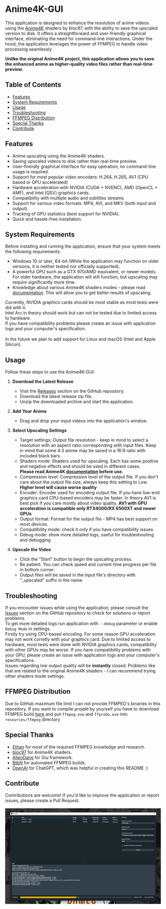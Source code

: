 # Anime4K-GUI

This application is designed to enhance the resolution of anime videos using the [Anime4K](https://github.com/bloc97/Anime4K) shaders by bloc97, with the ability to save the upscaled version to disk.
It offers a straightforward and user-friendly graphical interface, eliminating the need for command-line interactions.
Under the hood, the application leverages the power of FFMPEG to handle video processing seamlessly. <br>

**Unlike the original Anime4K project, this application allows you to save the enhanced anime as higher-quality video files rather than real-time preview.**

## Table of Contents

- [Features](#features)
- [System Requirements](#system-requirements)
- [Usage](#usage)
- [Troubleshooting](#troubleshooting)
- [FFMPEG Distribution](#ffmpeg-distribution)
- [Special Thanks](#special-thanks)
- [Contribute](#contribute)

## Features

- Anime upscaling using the Anime4K shaders.
- Saving upscaled videos to disk rather than real-time preview.
- User-friendly graphical interface for easy operation; no command-line usage is required.
- Support for most popular video encoders: H.264, H.265, AV1 (CPU based or GPU accelerated)
- Hardware acceleration with NVIDIA (CUDA + NVENC), AMD (OpenCL + AMF), and Intel (QSV) graphics cards.
- Compatibility with multiple audio and subtitles streams
- Support for various video formats: MP4, AVI, and MKV (both input and output).
- Tracking of GPU statistics (best support for NVIDIA).
- Quick and hassle-free installation.

## System Requirements

Before installing and running the application, ensure that your system meets the following requirements:

- Windows 10 or later, 64-bit (While the application may function on older versions, it is neither tested nor officially supported).
- A powerful GPU such as a GTX 970/AMD equivalent, or newer models. For older hardware, the application will still function, but upscaling may require significantly more time.
- Knowledge about various Anime4K shaders modes - please read [documentation](https://github.com/bloc97/Anime4K/blob/master/md/GLSL_Instructions_Advanced.md#modes). This will allow you to get better results of upscaling.

Currently, NVIDIA graphics cards should be most stable as most tests were did with it. <br>
Intel Arc in theory should work but can not be tested due to limited access to hardware. <br>
If you have compatibility problems please create an issue with application logs and your computer's specification. <br>
<br>
In the future we plan to add support for Linux and macOS (Intel and Apple Silicon).

## Usage

Follow these steps to use the Anime4K-GUI:

1. **Download the Latest Release**
   - Visit the [Releases](https://github.com/mikigal/Anime4K-GUI/releases) section on the GitHub repository.
   - Download the latest release zip file.
   - Unzip the downloaded archive and start the application.

2. **Add Your Anime**
   - Drag and drop your input videos into the application's window.

3. **Select Upscaling Settings**
   - Target settings: Output file resolution - keep in mind to select a resolution with an aspect ratio corresponding with input files. Keep in mind that some 4:3 anime may be saved in a 16:9 ratio with included black bars.
   - Shaders mode: Shaders used for upscaling. Each has some positive and negative effects and should be used in different cases. <br>
     **Please read Anime4K [documentation](https://github.com/bloc97/Anime4K/blob/master/md/GLSL_Instructions_Advanced.md#modes) before use.**
   - Compression level: Compression level of the output file. If you don't care about the output file size, always keep this setting to Low. <br>
     **Higher level will cause worse quality**
   - Encoder: Encoder used for encoding output file. If you have low-end graphics card CPU-based encoders may be faster. In theory AV1 is best pick if you care mostly about video quality.
     **AV1 with GPU acceleration is compatible only RTX4000/RX 6500XT and newer GPUs**
   - Output format: Format for the output file - MP4 has best support on most devices.
   - Compatibility mode: check it only if you have  compatibility issues.
   - Debug mode: show more detailed logs, useful for troubleshooting and debugging

4. **Upscale the Video**
   - Click the "Start" button to begin the upscaling process.
   - Be patient. You can check speed and current time progress per file in bottom corner.
   - Output files will be saved in the input file's directory with "_upscaled" suffix in the name.

## Troubleshooting

If you encounter issues while using the application, please consult the [Issues](https://github.com/mikigal/Anime4K-GUI/issues) section on the GitHub repository to check for solutions or report problems. <br>
To get more detailed logs run application with `--debug` parameter or enable `Debug Mode` in settings. <br>
Firstly try using CPU-based encoding. For some reason GPU acceleration may not work corretly with your graphics card. Due to limited access to hardware, most tests were done with NVIDIA graphics cards; compatibility with other GPUs may be worse. If you have compatibility problems with your GPU, please create an issue with application logs and your computer's specifications. <br>
Issues regarding low output quality will be **instantly** closed. Problems like that are related to the original Anime4K shaders - I can recommend trying other shaders mode settings. <br>


## FFMPEG Distribution

Due to GitHub maximum file limit I can not provide FFMPEG's binaries in this repository. If you want to compile projekt by yourself you have to download FFMPEG build [here](https://github.com/BtbN/FFmpeg-Builds) and put `ffmpeg.exe` and `ffprobe.exe` into `resources/ffmpeg` directory

## Special Thanks

- [Ethan](https://github.com/2u75) for most of the required FFMPEG knowledge and research.
- [bloc97](https://github.com/bloc97/Anime4K) for Anime4K shaders.
- [AllenDang](https://github.com/AllenDang/giu) for Giu framework.
- [BtbN](https://github.com/BtbN/FFmpeg-Builds) for automated FFMPEG builds.
- [OpenAI](https://openai.com/) for ChatGPT, which was helpful in creating this README :)

## Contribute

Contributions are welcome! If you'd like to improve the application or report issues, please create a Pull Request.
<br>
<br>
![Screenshot](/resources/screenshot.png?raw=png)